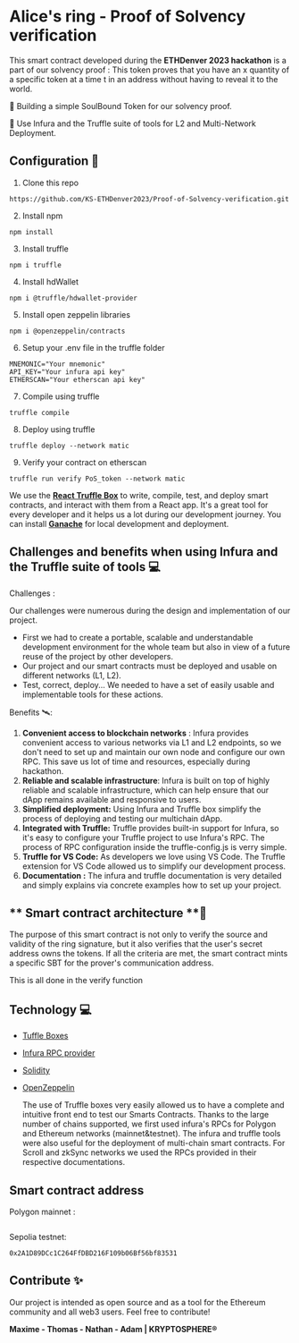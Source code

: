 
# **Alice's ring - Proof of Solvency verification**

This smart contract developed during the **ETHDenver 2023 hackathon** is a part of our solvency proof : This token proves that you have an x quantity of a specific token at a time t in an address without having to reveal it to the world.

🎯 Building a simple SoulBound Token for our solvency proof.  

🎯 Use Infura and the Truffle suite of tools for L2 and Multi-Network Deployment.

## **Configuration** 📝

1. Clone this repo 
```
https://github.com/KS-ETHDenver2023/Proof-of-Solvency-verification.git
```
2. Install npm
```
npm install 
```
3. Install truffle
```
npm i truffle
```
4. Install hdWallet
```
npm i @truffle/hdwallet-provider
```
5. Install open zeppelin libraries
```
npm i @openzeppelin/contracts
```
6. Setup your .env file in the truffle folder
```
MNEMONIC="Your mnemonic"
API_KEY="Your infura api key"
ETHERSCAN="Your etherscan api key"
```
7. Compile using truffle 
```
truffle compile
```
8. Deploy using truffle 
```
truffle deploy --network matic
```
9. Verify your contract on etherscan
```
truffle run verify PoS_token --network matic
```

We use the **[React Truffle Box](https://trufflesuite.com/boxes/react/)** to write, compile, test, and deploy smart contracts, and interact with them from a React app. It's a great tool for every developer and it helps us a lot during our development journey.
You can install [**Ganache**](https://trufflesuite.com/ganache/) for local development and deployment.


## Challenges and benefits when using Infura and the Truffle suite of tools 💻
Challenges :

Our challenges were numerous during the design and implementation of our project.

 - First we had to create a portable, scalable and understandable development environment for the whole team but also in view of a future reuse of the project by other developers.
 - Our project and our smart contracts must be deployed and usable on different networks (L1, L2).
 - Test, correct, deploy... We needed to have a set of easily usable and implementable tools for these actions.

Benefits 🛰️:

1.  **Convenient access to blockchain networks** : Infura provides convenient access to various networks via L1 and L2 endpoints, so we don't need to set up and maintain our own node and configure our own RPC. This save us lot of time and resources, especially during hackathon.
2.  **Reliable and scalable infrastructure**: Infura is built on top of highly reliable and scalable infrastructure, which can help ensure that our dApp remains available and responsive to users.
3.  **Simplified deployment:** Using Infura and Truffle box simplify the process of deploying and testing our multichain dApp.
4.  **Integrated with Truffle:** Truffle provides built-in support for Infura, so it's easy to configure your Truffle project to use Infura's RPC. The process of RPC configuration inside the truffle-config.js is verry simple. 
5. **Truffle for VS Code:** As developers we love using VS Code. The Truffle extension for VS Code allowed us to simplify our development process.
6. **Documentation :** The infura and truffle documentation is very detailed and simply explains via concrete examples how to set up your project.

## ** Smart contract architecture **📏

The purpose of this smart contract is not only to verify the source and validity of the ring signature, but it also verifies that the user's secret address owns the tokens. If all the criteria are met, the smart contract mints a specific SBT for the prover's communication address.
 
 This is all done in the verify function

## Technology 💻

 - [Tuffle Boxes](https://trufflesuite.com/boxes/)
 - [Infura RPC provider](https://www.infura.io/)
 - [Solidity](https://soliditylang.org/)
 - [OpenZeppelin](https://www.openzeppelin.com/)

	The use of Truffle boxes very easily allowed us to have a complete and intuitive front end to test our Smarts Contracts.
	Thanks to the large number of chains supported, we first used infura's RPCs for Polygon and Ethereum networks (mainnet&testnet).
	The infura and truffle tools were also useful for the deployment of multi-chain smart contracts.
	For Scroll and zkSync networks we used the RPCs provided in their respective documentations.

## Smart contract address

Polygon mainnet : 
```

```

Sepolia testnet: 
```
0x2A1D89DCc1C264FfDBD216F109b06Bf56bf83531
```

## Contribute ✨

Our project is intended as open source and as a tool for the Ethereum community and all web3 users. 
Feel free to contribute!

**Maxime - Thomas - Nathan - Adam | KRYPTOSPHERE®**
